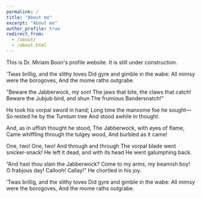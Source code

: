 ```yaml
---
permalink: /
title: "About me"
excerpt: "About me"
author_profile: true
redirect_from: 
  - /about/
  - /about.html
---
```


This is Dr. Miriam Boon's profile website. It is still under construction.

’Twas brillig, and the slithy toves
      Did gyre and gimble in the wabe:
All mimsy were the borogoves,
      And the mome raths outgrabe.

“Beware the Jabberwock, my son!
      The jaws that bite, the claws that catch!
Beware the Jubjub bird, and shun
      The frumious Bandersnatch!”

He took his vorpal sword in hand;
      Long time the manxome foe he sought—
So rested he by the Tumtum tree
      And stood awhile in thought.

And, as in uffish thought he stood,
      The Jabberwock, with eyes of flame,
Came whiffling through the tulgey wood,
      And burbled as it came!

One, two! One, two! And through and through
      The vorpal blade went snicker-snack!
He left it dead, and with its head
      He went galumphing back.

“And hast thou slain the Jabberwock?
      Come to my arms, my beamish boy!
O frabjous day! Callooh! Callay!”
      He chortled in his joy.

’Twas brillig, and the slithy toves
      Did gyre and gimble in the wabe:
All mimsy were the borogoves,
      And the mome raths outgrabe.
